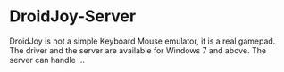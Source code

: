 # DroidJoy-Server
DroidJoy is not a simple Keyboard Mouse emulator, it is a real gamepad. The driver and the server are available for Windows 7 and above. The server can handle ...
